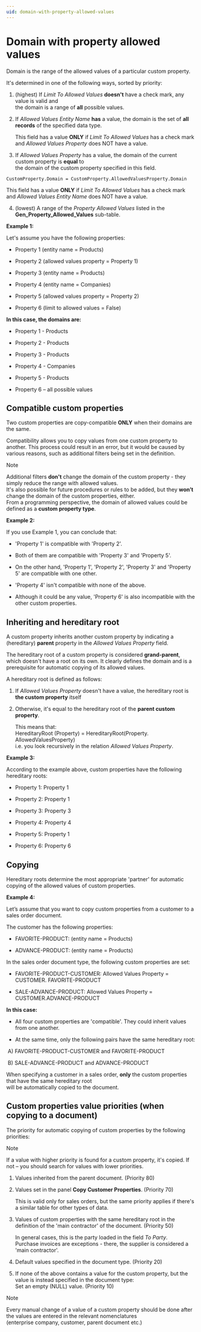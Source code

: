 ```yaml
---
uid: domain-with-property-allowed-values
---
```


# Domain with property allowed values

Domain is the range of the allowed values of a particular custom property. 

It's determined in one of the following ways, sorted by priority:

1. (highest) If _Limit To Allowed Values_ **doesn't** have a check mark, any value is valid and <br> the domain is a range of **all** possible values.

2. If _Allowed Values Entity Name_ **has** a value, the domain is the set of **all records** of the specified data type.
   
     This field has a value **ONLY** if _Limit To Allowed Values_ has a check mark and _Allowed Values Property_ does NOT have a value.

3. If _Allowed Values Property_ has a value, the domain of the current custom property is **equal** to <br> the domain of the custom property specified in this field.

```
CustomProperty.Domain = CustomProperty.AllowedValuesProperty.Domain
```

   This field has a value **ONLY** if _Limit To Allowed Values_ has a check mark and _Allowed Values Entity Name_ does NOT have a value.

4. (lowest) A range of the _Property Allowed Values_ listed in the **Gen_Property_Allowed_Values** sub-table.

   

**Example 1:**

Let's assume you have the following properties:

- Property 1 (entity name = Products)

- Property 2 (allowed values property = Property 1)

- Property 3 (entity name = Products)

- Property 4 (entity name = Companies)

- Property 5 (allowed values property = Property 2)

- Property 6 (limit to allowed values = False)

**In this case, the domains are:**

- Property 1 - Products

- Property 2 - Products

- Property 3 - Products

- Property 4 - Companies

- Property 5 - Products

- Property 6 – all possible values

## Compatible custom properties

Two custom properties are copy-compatible **ONLY** when their domains are the same. 

Compatibility allows you to copy values from one custom property to another. This process could result in an error, but it would be caused by various reasons, such as additional filters being set in the definition. 

> [!NOTE]
> 
> Additional filters **don't** change the domain of the custom property - they simply reduce the range with allowed values. <br>
> It's also possible for future procedures or rules to be added, but they **won’t** change the domain of the custom properties, either. <br>
> From a programming perspective, the domain of allowed values could be defined as a **custom property type**.

**Example 2:**

If you use Example 1, you can conclude that:

- 'Property 1' is compatible with 'Property 2'.

- Both of them are compatible with 'Property 3' and 'Property 5'.

- On the other hand, 'Property 1', 'Property 2', 'Property 3' and 'Property 5' are compatible with one other.

- 'Property 4' isn't compatible with none of the above.

- Although it could be any value, 'Property 6' is also incompatible with the other custom properties.

## Inheriting and hereditary root

A custom property inherits another custom property by indicating a (hereditary) **parent** property in the _Allowed Values Property_ field. 
 
The hereditary root of a custom property is considered **grand-parent**, which doesn't have a root on its own. It clearly defines the domain and is a prerequisite for automatic copying of its allowed values.

A hereditary root is defined as follows:

1. If _Allowed Values Property_ doesn't have a value, the hereditary root is **the custom property** itself

2. Otherwise, it's equal to the hereditary root of the **parent custom property**.

   This means that:<br>
   HereditaryRoot (Property) = HereditaryRoot(Property. AllowedValuesProperty)<br>
   i.e. you look recursively in the relation _Allowed Values Property_.

**Example 3:**

According to the example above, custom properties have the following hereditary roots:

- Property 1: Property 1

- Property 2: Property 1

- Property 3: Property 3

- Property 4: Property 4

- Property 5: Property 1

- Property 6: Property 6

## Copying

Hereditary roots determine the most appropriate 'partner' for automatic copying of the allowed values of custom properties.

**Example 4:** 

Let’s assume that you want to copy custom properties from a customer to a sales order document.

The customer has the following properties:

- FAVORITE-PRODUCT: (entity name = Products)

- ADVANCE-PRODUCT: (entity name = Products)

In the sales order document type, the following custom properties are set:

- FAVORITE-PRODUCT-CUSTOMER: Allowed Values Property = CUSTOMER. FAVORITE-PRODUCT

- SALE-ADVANCE-PRODUCT: Allowed Values Property = CUSTOMER.ADVANCE-PRODUCT

**In this case:**

- All four custom properties are 'compatible'. They could inherit values from one another.

- At the same time, only the following pairs have the same hereditary root:

​    A) FAVORITE-PRODUCT-CUSTOMER and FAVORITE-PRODUCT

​    B) SALE-ADVANCE-PRODUCT and ADVANCE-PRODUCT

When specifying a customer in a sales order, **only** the custom properties that have the same hereditary root <br> will be automatically copied to the document.

## Custom properties value priorities (when copying to a document)

The priority for automatic copying of custom properties by the following priorities:

> [!NOTE]
>
> If a value with higher priority is found for a custom property, it's copied. If not – you should search for values with lower priorities.

1. Values inherited from the parent document. (Priority 80)

2. Values set in the panel **Copy Customer Properties**. (Priority 70) 
 
   This is valid only for sales orders, but the same priority applies if there's a similar table for other types of data.

3. Values of custom properties with the same hereditary root in the definition of the 'main contractor' of the document. (Priority 50)
   
    In general cases, this is the party loaded in the field _To Party_. <br> Purchase invoices are exceptions - there, the supplier is considered a 'main contractor'. 

4. Default values specified in the document type. (Priority 20)

5. If none of the above contains a value for the custom property, but the value is instead specified in the document type: <br> Set an empty (NULL) value. (Priority 10)

> [!NOTE]
>
> Every manual change of a value of a custom property should be done after the values are entered in the relevant nomenclatures <br> (enterprise company, customer, parent document etc.)
